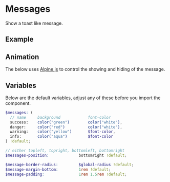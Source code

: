 # Messages

Show a toast like message.

## Example

<script async src="//jsfiddle.net/karmacss/xsbv60Lh/embed/html,result/"></script>

## Animation

The below uses [Alpine.js](https://github.com/alpinejs/alpine) to control the showing and hiding
of the message.

<script async src="//jsfiddle.net/karmacss/k068buw1/embed/html,css,result/"></script>

## Variables

Below are the default variables, adjust any of these before you import the component.

```scss
$messages: (
  // name     background            font-color
  success:    color("green")        color("white"),
  danger:     color("red")          color("white"),
  warning:    color("yellow")       $font-color,
  info:       color("aqua")         $font-color
) !default;

// either topleft, topright, bottomleft, bottomright
$messages-position:             bottomright !default;

$message-border-radius:         $global-radius !default;
$message-margin-bottom:         1rem !default;
$message-padding:               1rem 1.5rem !default;
```